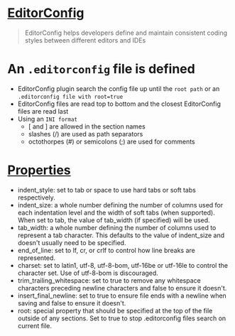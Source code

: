 # [EditorConfig](http://editorconfig.org)
> EditorConfig helps developers define and maintain consistent coding styles between different editors and IDEs
# An `.editorconfig` file is defined
- EditorConfig plugin search the config file up until the `root path` or an `.editorconfig file with root=true`
- EditorConfig files are read top to bottom and the closest EditorConfig files are read last
- Using an `INI format`
    - [ and ] are allowed in the section names
    - slashes (/) are used as path separators
    - octothorpes (#) or semicolons (;) are used for comments
# [Properties](https://github.com/editorconfig/editorconfig/wiki/EditorConfig-Properties)
- indent_style: set to tab or space to use hard tabs or soft tabs respectively.
- indent_size: a whole number defining the number of columns used for each indentation level and the width of soft tabs (when supported). When set to tab, the value of tab_width (if specified) will be used.
- tab_width: a whole number defining the number of columns used to represent a tab character. This defaults to the value of indent_size and doesn't usually need to be specified.
- end_of_line: set to lf, cr, or crlf to control how line breaks are represented.
- charset: set to latin1, utf-8, utf-8-bom, utf-16be or utf-16le to control the character set. Use of utf-8-bom is discouraged.
- trim_trailing_whitespace: set to true to remove any whitespace characters preceding newline characters and false to ensure it doesn't.
- insert_final_newline: set to true to ensure file ends with a newline when saving and false to ensure it doesn't.
- root: special property that should be specified at the top of the file outside of any sections. Set to true to stop .editorconfig files search on current file.